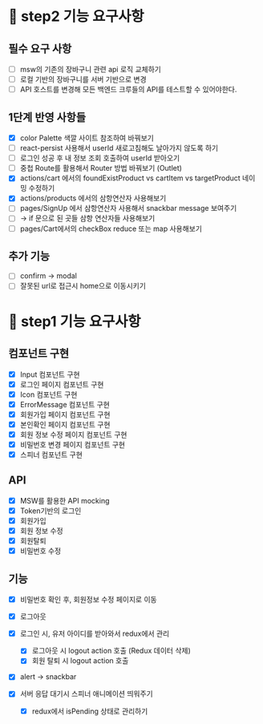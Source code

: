 # 🚩 step2 기능 요구사항

## 필수 요구 사항

- [ ] msw의 기존의 장바구니 관련 api 로직 교체하기
- [ ] 로컬 기반의 장바구니를 서버 기반으로 변경
- [ ] API 호스트를 변경해 모든 백엔드 크루들의 API를 테스트할 수 있어야한다.

## 1단계 반영 사항들

- [x] color Palette 색깔 사이트 참조하여 바꿔보기
- [ ] react-persist 사용해서 userId 새로고침해도 날아가지 않도록 하기
- [ ] 로그인 성공 후 내 정보 조회 호출하여 userId 받아오기
- [ ] 중첩 Route를 활용해서 Router 방법 바꿔보기 (Outlet)
- [x] actions/cart 에서의 foundExistProduct vs cartItem vs targetProduct 네이밍 수정하기
- [x] actions/products 에서의 삼항연산자 사용해보기
- [ ] pages/SignUp 에서 삼항연산자 사용해서 snackbar message 보여주기
- [ ] -> if 문으로 된 곳들 삼항 연산자들 사용해보기
- [ ] pages/Cart에서의 checkBox reduce 또는 map 사용해보기

## 추가 기능

- [ ] confirm -> modal
- [ ] 잘못된 url로 접근시 home으로 이동시키기

# 🚩 step1 기능 요구사항

## 컴포넌트 구현

- [x] Input 컴포넌트 구현
- [x] 로그인 페이지 컴포넌트 구현
- [x] Icon 컴포넌트 구현
- [x] ErrorMessage 컴포넌트 구현
- [x] 회원가입 페이지 컴포넌트 구현
- [x] 본인확인 페이지 컴포넌트 구현
- [x] 회원 정보 수정 페이지 컴포넌트 구현
- [x] 비밀번호 변경 페이지 컴포넌트 구현
- [x] 스피너 컴포넌트 구현

## API

- [x] MSW를 활용한 API mocking
- [x] Token기반의 로그인
- [x] 회원가입
- [x] 회원 정보 수정
- [x] 회원탈퇴
- [x] 비밀번호 수정

## 기능

- [x] 비밀번호 확인 후, 회원정보 수정 페이지로 이동
- [x] 로그아웃
- [x] 로그인 시, 유저 아이디를 받아와서 redux에서 관리

  - [x] 로그아웃 시 logout action 호출 (Redux 데이터 삭제)
  - [x] 회원 탈퇴 시 logout action 호출

- [x] alert -> snackbar

- [x] 서버 응답 대기시 스피너 애니메이션 띄워주기
  - [x] redux에서 isPending 상태로 관리하기
